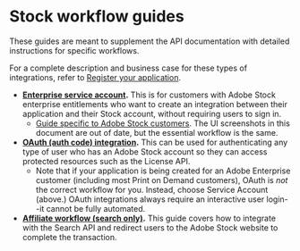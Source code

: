 # Stock workflow guides

These guides are meant to supplement the API documentation with detailed instructions for specific workflows.

For a complete description and business case for these types of integrations, refer to [Register your application](02-register-app.md).

*   **[Enterprise service account](https://github.com/AdobeDocs/stock-api-docs/raw/main/supplemental/Service-Account-API-workflow.pdf).** This is for customers with Adobe Stock enterprise entitlements who want to create an integration between their application and their Stock account, without requiring users to sign in.
    *   [Guide specific to Adobe Stock customers](https://github.com/AdobeDocs/stock-api-docs/raw/main/supplemental/Service-Account-API-workflow.pdf). The UI screenshots in this document are out of date, but the essential workflow is the same.
*   **[OAuth (auth code) integration](https://www.adobe.io/authentication/auth-methods.html#!adobeio/adobeio-documentation/master/auth/OAuth2.0Endpoints/web-oauth2.0-guide.md).** This can be used for authenticating any type of user who has an Adobe Stock account so they can access protected resources such as the License API.
    *   Note that if your application is being created for an Adobe Enterprise customer (including most Print on Demand customers), OAuth is *not* the correct workflow for you. Instead, choose Service Account (above.) OAuth integrations always require an interactive user login--it cannot be fully automated.
*   **[Affiliate workflow (search only)](https://github.com/AdobeDocs/stock-api-docs/raw/main/supplemental/Affiliate-API-workflow.pdf).** This guide covers how to integrate with the Search API and redirect users to the Adobe Stock website to complete the transaction.
